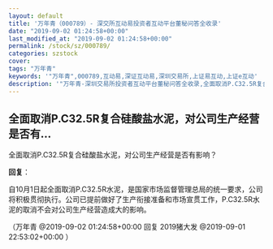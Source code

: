 ```yaml
---
layout: default
title: '万年青（000789）- 深交所互动易投资者互动平台董秘问答全收录'
date: "2019-09-02 01:24:58+00:00"
last_modified_at: "2019-09-02 01:24:58+00:00"
permalink: /stock/sz/000789/
categories: szstock
cover: 
tags: "万年青"
keywords: '"万年青",000789,互动易,深证互动易,深圳交易所,上证易互动,上证e互动'
description: '"万年青-深圳交易所投资者互动平台董秘问答全收录,全面取消P.C32.5R复合硅酸盐水泥，对公司生产经营是否有影响？"'
---
```


## 全面取消P.C32.5R复合硅酸盐水泥，对公司生产经营是否有...

全面取消P.C32.5R复合硅酸盐水泥，对公司生产经营是否有影响？

**回复**：

自10月1日起全面取消P.C32.5R水泥，是国家市场监督管理总局的统一要求，公司将积极贯彻执行。公司已提前做好了生产衔接准备和市场宣贯工作，P.C32.5R水泥的取消不会对公司生产经营造成大的影响。 

（万年青  @2019-09-02 01:24:58+00:00 回复 2019猪大发  @2019-09-01 22:53:02+00:00 ）

